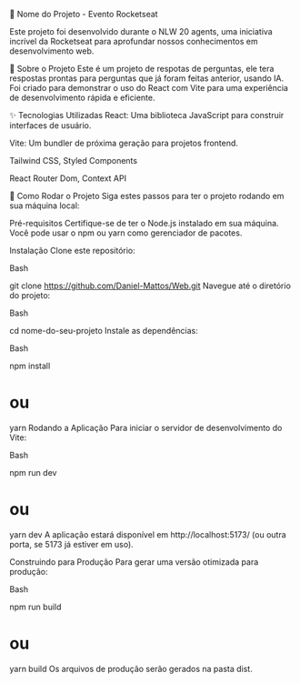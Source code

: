 🚀 Nome do Projeto - Evento Rocketseat

Este projeto foi desenvolvido durante o NLW 20 agents, uma iniciativa incrível da Rocketseat para aprofundar nossos conhecimentos em desenvolvimento web.

🌟 Sobre o Projeto
Este é um projeto de respotas de perguntas, ele tera respostas prontas para perguntas que já foram feitas anterior, usando IA. Foi criado para demonstrar o uso do React com Vite para uma experiência de desenvolvimento rápida e eficiente.

✨ Tecnologias Utilizadas
React: Uma biblioteca JavaScript para construir interfaces de usuário.

Vite: Um bundler de próxima geração para projetos frontend.

Tailwind CSS, Styled Components

React Router Dom, Context API

🚀 Como Rodar o Projeto
Siga estes passos para ter o projeto rodando em sua máquina local:

Pré-requisitos
Certifique-se de ter o Node.js instalado em sua máquina. Você pode usar o npm ou yarn como gerenciador de pacotes.

Instalação
Clone este repositório:

Bash

git clone https://github.com/Daniel-Mattos/Web.git
Navegue até o diretório do projeto:

Bash

cd nome-do-seu-projeto
Instale as dependências:

Bash

npm install
# ou
yarn
Rodando a Aplicação
Para iniciar o servidor de desenvolvimento do Vite:

Bash

npm run dev
# ou
yarn dev
A aplicação estará disponível em http://localhost:5173/ (ou outra porta, se 5173 já estiver em uso).

Construindo para Produção
Para gerar uma versão otimizada para produção:

Bash

npm run build
# ou
yarn build
Os arquivos de produção serão gerados na pasta dist.
